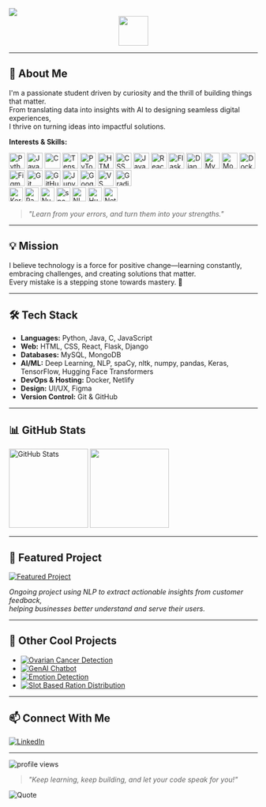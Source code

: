 <!-- Profile README for Shreeraksha3 -->

<img src="https://readme-typing-svg.demolab.com?font=Fira+Code&duration=2500&pause=500&color=4A90E2&width=435&lines=Hi+there%2C+I'm+Shreeraksha+%F0%9F%91%8B;AI+%26+Full+Stack+Enthusiast;Welcome+to+my+profile" />

<img src="https://media.giphy.com/media/hvRJCLFzcasrR4ia7z/giphy.gif" width="60" style="display: block; margin: 0 auto;" />

---

## 🚀 About Me

I'm a passionate student driven by curiosity and the thrill of building things that matter.  
From translating data into insights with AI to designing seamless digital experiences,  
I thrive on turning ideas into impactful solutions.

**Interests & Skills:**  
<p>
  <!-- skillicons.dev icons -->
  <img src="https://skillicons.dev/icons?i=python" height="32" title="Python"/>
  <img src="https://skillicons.dev/icons?i=java" height="32" title="Java"/>
  <img src="https://skillicons.dev/icons?i=c" height="32" title="C"/>
  <img src="https://skillicons.dev/icons?i=tensorflow" height="32" title="TensorFlow"/>
  <img src="https://skillicons.dev/icons?i=pytorch" height="32" title="PyTorch"/>
  <img src="https://skillicons.dev/icons?i=html" height="32" title="HTML"/>
  <img src="https://skillicons.dev/icons?i=css" height="32" title="CSS"/>
  <img src="https://skillicons.dev/icons?i=js" height="32" title="JavaScript"/>
  <img src="https://skillicons.dev/icons?i=react" height="32" title="React"/>
  <img src="https://skillicons.dev/icons?i=flask" height="32" title="Flask"/>
  <img src="https://skillicons.dev/icons?i=django" height="32" title="Django"/>
  <img src="https://skillicons.dev/icons?i=mysql" height="32" title="MySQL"/>
  <img src="https://skillicons.dev/icons?i=mongodb" height="32" title="MongoDB"/>
  <img src="https://skillicons.dev/icons?i=docker" height="32" title="Docker"/>
  <img src="https://skillicons.dev/icons?i=figma" height="32" title="Figma"/>
  <img src="https://skillicons.dev/icons?i=git" height="32" title="Git"/>
  <img src="https://skillicons.dev/icons?i=github" height="32" title="GitHub"/>
  <!-- Jupyter Notebook -->
  <img src="https://cdn.jsdelivr.net/gh/devicons/devicon/icons/jupyter/jupyter-original.svg" height="32" title="Jupyter Notebook"/>
  
  <!-- Google Colab -->
  <img src="https://raw.githubusercontent.com/Shreeraksha3/assets/main/google_colab.png" height="32" title="Google Colab"/>
  
  <!-- VS Code -->
  <img src="https://skillicons.dev/icons?i=vscode" height="32" title="VS Code"/>
  
  <!-- Gradio -->
  <img src="https://raw.githubusercontent.com/Shreeraksha3/assets/main/gradio.png" height="32" title="Gradio"/>
<br>
  <!-- Shields.io badges for libraries not on skillicons.dev -->
  <img src="https://img.shields.io/badge/Keras-D00000?logo=keras&logoColor=white&style=flat-square" height="28" title="Keras"/>
  <img src="https://img.shields.io/badge/Pandas-150458?logo=pandas&logoColor=white&style=flat-square" height="28" title="Pandas"/>
  <img src="https://img.shields.io/badge/Numpy-013243?logo=numpy&logoColor=white&style=flat-square" height="28" title="NumPy"/>
  <img src="https://img.shields.io/badge/spaCy-08C?logo=spacy&logoColor=white&style=flat-square" height="28" title="spaCy"/>
  <img src="https://img.shields.io/badge/NLTK-009688?logo=nltk&logoColor=white&style=flat-square" height="28" title="NLTK"/>
  <img src="https://img.shields.io/badge/HuggingFace-FFD21F?logo=huggingface&logoColor=black&style=flat-square" height="28" title="Hugging Face Transformers"/>
  <img src="https://img.shields.io/badge/Netlify-00C7B7?logo=netlify&logoColor=white&style=flat-square" height="28" title="Netlify"/>
</p>

> _"Learn from your errors, and turn them into your strengths."_

---

## 💡 Mission

I believe technology is a force for positive change—learning constantly, embracing challenges, and creating solutions that matter.  
Every mistake is a stepping stone towards mastery. 🚀

---

## 🛠️ Tech Stack

- **Languages:** Python, Java, C, JavaScript
- **Web:** HTML, CSS, React, Flask, Django
- **Databases:** MySQL, MongoDB
- **AI/ML:** Deep Learning, NLP, spaCy, nltk, numpy, pandas, Keras, TensorFlow, Hugging Face Transformers
- **DevOps & Hosting:** Docker, Netlify
- **Design:** UI/UX, Figma
- **Version Control:** Git & GitHub

---

## 📊 GitHub Stats

<p>
  <img src="https://github-readme-stats.vercel.app/api?username=Shreeraksha3&show_icons=true&theme=tokyonight" alt="GitHub Stats" height="160"/>
  <img src="https://github-readme-stats.vercel.app/api/top-langs/?username=Shreeraksha3&layout=compact&theme=tokyonight" height="160"/>
</p>

---

## 🌟 Featured Project

<a href="https://github.com/Shreeraksha3/Extracting-Insights-from-Customer-Feedback">
  <img src="https://img.shields.io/badge/Customer%20Review%20Insight%20AI-NLP%20powered-4A90E2?style=for-the-badge&logo=python&logoColor=white" alt="Featured Project"/>
</a>

_Ongoing project using NLP to extract actionable insights from customer feedback,  
helping businesses better understand and serve their users._

---

## 📌 Other Cool Projects

- [![Ovarian Cancer Detection](https://img.shields.io/badge/Ovarian%20Cancer%20Detection-Deep%20Learning-9B59B6?style=flat-square)](https://github.com/Shreeraksha3/Ovarian_Cancer_Detection)
- [![GenAI Chatbot](https://img.shields.io/badge/GenAI%20Chatbot-Generative%20AI-4A90E2?style=flat-square)](https://github.com/Shreeraksha3/GenAI-Chatbot)
- [![Emotion Detection](https://img.shields.io/badge/Emotion%20Detection-Computer%20Vision-27AE60?style=flat-square)](https://github.com/Shreeraksha3/Emotion-Detection)
- [![Slot Based Ration Distribution](https://img.shields.io/badge/Slot%20Based%20Ration%20Distribution-Public%20Service-F1C40F?style=flat-square)](https://github.com/Shreeraksha3/Slot_Based_Ration_Distribution)

---

## 📫 Connect With Me

[![LinkedIn](https://img.shields.io/badge/LinkedIn-blue?logo=linkedin&logoColor=white&style=for-the-badge)](https://www.linkedin.com/in/shreeraksha-ch-4a3475265/)

---

<img src="https://komarev.com/ghpvc/?username=Shreeraksha3&style=flat-square&color=4A90E2" alt="profile views"/>

<!-- Motivational Quote -->
> _"Keep learning, keep building, and let your code speak for you!"_

<img src="https://quotes-github-readme.vercel.app/api?type=horizontal&theme=tokyonight" alt="Quote" />
